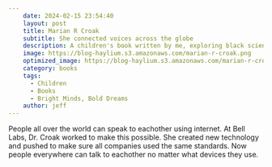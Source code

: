 ```yaml
---
    date: 2024-02-15 23:54:40
    layout: post
    title: Marian R Croak
    subtitle: She connected voices across the globe
    description: A children's book written by me, exploring black scientists, inventors, and technologists.
    image: https://blog-haylium.s3.amazonaws.com/marian-r-croak.png
    optimized_image: https://blog-haylium.s3.amazonaws.com/marian-r-croak.png
    category: books
    tags:
      - Children
      - Books
      - Bright Minds, Bold Dreams
    author: jeff
---
```


People all over the world can speak to eachother using internet. At Bell Labs, Dr. Croak worked to make this possible. She created new technology and pushed to make sure
all companies used the same standards. Now people everywhere can talk to eachother no matter what devices they use.
